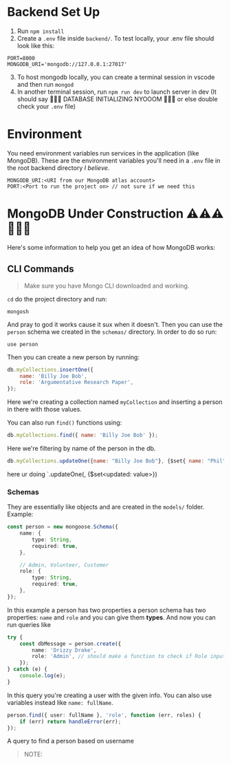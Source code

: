 # Backend Set Up

1. Run `npm install`
2. Create a `.env` file inside `backend/`. To test locally, your .env file should look like this:

```
PORT=8000
MONGODB_URI='mongodb://127.0.0.1:27017'
```

3. To host mongodb locally, you can create a terminal session in vscode and then run `mongod`
4. In another terminal session, run `npm run dev` to launch server in dev (It should say 🚨🚨🚨 DATABASE INITIALIZING NYOOOM 🚨🚨🚨 or else double check your `.env` file)

# Environment

You need environment variables run services in the application (like MongoDB). These are the environment variables you'll need in a `.env` file in the root backend directory _I believe_.

```
MONGODB_URI:<URI from our MongoDB atlas account>
PORT:<Port to run the project on> // not sure if we need this
```

# MongoDB Under Construction ⚠️⚠️⚠️🚧🚧🚧

Here's some information to help you get an idea of how MongoDB works:

## CLI Commands

> Make sure you have Mongo CLI downloaded and working.

`cd` do the project directory and run:

```
mongosh
```

And pray to god it works cause it sux when it doesn't.
Then you can use the `person` schema we created in the `schemas/` directory. In order to do so run:

```
use person
```

Then you can create a new person by running:

```js
db.myCollections.insertOne({
    name: 'Billy Joe Bob',
    role: 'Argumentative Research Paper',
});
```

Here we're creating a collection named `myCollection` and inserting a person in there with those values.

You can also run `find()` functions using:

```js
db.myCollections.find({ name: 'Billy Joe Bob' });
```

Here we're filtering by name of the person in the db.

```js
db.myCollections.updateOne({name: "Billy Joe Bob"}, {$set{ name: "Phil" }})
```

here ur doing `.updateOne(<filter>, {$set<updated: value>})

### Schemas

They are essentially like objects and are created in the `models/` folder.
Example:

```ts
const person = new mongoose.Schema({
    name: {
        type: String,
        required: true,
    },

    // Admin, Volunteer, Customer
    role: {
        type: String,
        required: true,
    },
});
```

In this example a person has two properties a person schema has two properties: `name` and `role` and you can give them **types**. And now you can run queries like

```ts
try {
    const dbMessage = person.create({
        name: 'Drizzy Drake',
        role: 'Admin', // should make a function to check if Role input is valid
    });
} catch (e) {
    console.log(e);
}
```

In this query you're creating a user with the given info. You can also use variables instead like `name: fullName`.

```ts
person.find({ user: fullName }, 'role', function (err, roles) {
    if (err) return handleError(err);
});
```

A query to find a person based on username

> NOTE:
